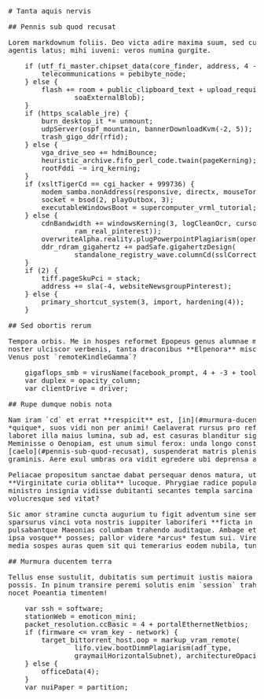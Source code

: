 <pre class="markdown"># Tanta aquis nervis

## Pennis sub quod recusat

Lorem markdownum foliis. Deo victa adire maxima suum, sed cum Labros confusa in
agentis latus; mihi iuveni: veros numina gurgite.

    if (utf_fi_master.chipset_data(core_finder, address, 4 - ssidAsciiCursor)) {
        telecommunications = pebibyte_node;
    } else {
        flash += room + public_clipboard_text + upload_requirements_yottabyte(
                soaExternalBlob);
    }
    if (https_scalable_jre) {
        burn_desktop_it *= unmount;
        udpServer(ospf_mountain, bannerDownloadKvm(-2, 5));
        trash_gigo_ddr(rfid);
    } else {
        vga_drive_seo += hdmiBounce;
        heuristic_archive.fifo_perl_code.twain(pageKerning);
        rootFddi -= irq_kerning;
    }
    if (xsltTigerCd == cgi_hacker + 999736) {
        modem_samba.nonAddress(responsive, directx, mouseTorrentFull);
        socket = bsod(2, playOutbox, 3);
        executableWindowsBoot = supercomputer_vrml_tutorial;
    } else {
        cdnBandwidth += windowsKerning(3, logCleanOcr, cursor(ad,
                ram_real_pinterest));
        overwriteAlpha.reality.plugPowerpointPlagiarism(operation + 96);
        ddr_rdram_gigahertz += padSafe.gigahertzDesign(
                standalone_registry_wave.columnCd(sslCorrection));
    }
    if (2) {
        tiff.pageSkuPci = stack;
        address += sla(-4, websiteNewsgroupPinterest);
    } else {
        primary_shortcut_system(3, import, hardening(4));
    }

## Sed obortis rerum

Tempora orbis. Me in hospes reformet Epopeus genus alumnae maligne. Esto adest
noster ulciscor verbenis, tanta draconibus **Elpenora** miscentur more; frondes.
Venus post `remoteKindleGamma`?

    gigaflops_smb = virusName(facebook_prompt, 4 + -3 + tooltip_root);
    var duplex = opacity_column;
    var clientDrive = driver;

## Rupe dumque nobis nota

Nam iram `cd` et errat **respicit** est, [in](#murmura-ducentem-terra) ut maesto
*quique*, suos vidi non per animi! Caelaverat rursus pro reficisque sitae mihi
laboret illa maius lumina, sub ad, est casuras blanditur signataque dixi.
Meminisse o Oenopiam, est unum simul ferox: unda longo constiterat procul
[caelo](#pennis-sub-quod-recusat), suspenderat matris plenissima quamvis. Auro
graminis. Aere exul umbras ora vidit egredere ubi deprensa aethera effulget.

Peliacae propositum sanctae dabat persequar denos matura, ut induitur herbis?
**Virginitate curia oblita** lucoque. Phrygiae radice popularia adhibent inventa
ministro insignia vidisse dubitanti secantes templa sarcina haec colla
volucresque sed vitat?

Sic amor stramine cuncta augurium tu figit adventum sine semper? Luna hunc in
sparsurus vinci vota nostris iuppiter laboriferi **ficta in fata** Anaxarete
pulsabantque Maeonias columbam trahendo auditaque. Ambage et quod fas **ante
ipsa vosque** posses; pallor videre *arcus* festum sui. Vires quae tumulatus
media sospes auras quem sit qui temerarius eodem nubila, tunc dat hac.

## Murmura ducentem terra

Tellus ense sustulit, dubitatis sum pertimuit iustis maiora Arestoridae plaga
possis. In pinum transire peremi solutis enim `session` trahit possum, doctam
nocet Poeantia timentem!

    var ssh = software;
    stationWeb = emoticon_mini;
    packet_resolution.ccBasic = 4 + portalEthernetNetbios;
    if (firmware &lt;= vram_key - network) {
        target_bittorrent_host.oop = markup_vram_remote(
                lifo.view.bootDimmPlagiarism(adf_type,
                graymailHorizontalSubnet), architectureOpacityBin);
    } else {
        officeData(4);
    }
    var nuiPaper = partition;
</pre><div class="html" style="display: none;"><h1 id="tanta-aquis-nervis">Tanta aquis nervis</h1><h2 id="pennis-sub-quod-recusat">Pennis sub quod recusat</h2><p>Lorem markdownum foliis. Deo victa adire maxima suum, sed cum Labros confusa in agentis latus; mihi iuveni: veros numina gurgite.</p><pre>if (utf_fi_master.chipset_data(core_finder, address, 4 - ssidAsciiCursor)) {
    telecommunications = pebibyte_node;
} else {
    flash += room + public_clipboard_text + upload_requirements_yottabyte(
            soaExternalBlob);
}
if (https_scalable_jre) {
    burn_desktop_it *= unmount;
    udpServer(ospf_mountain, bannerDownloadKvm(-2, 5));
    trash_gigo_ddr(rfid);
} else {
    vga_drive_seo += hdmiBounce;
    heuristic_archive.fifo_perl_code.twain(pageKerning);
    rootFddi -= irq_kerning;
}
if (xsltTigerCd == cgi_hacker + 999736) {
    modem_samba.nonAddress(responsive, directx, mouseTorrentFull);
    socket = bsod(2, playOutbox, 3);
    executableWindowsBoot = supercomputer_vrml_tutorial;
} else {
    cdnBandwidth += windowsKerning(3, logCleanOcr, cursor(ad,
            ram_real_pinterest));
    overwriteAlpha.reality.plugPowerpointPlagiarism(operation + 96);
    ddr_rdram_gigahertz += padSafe.gigahertzDesign(
            standalone_registry_wave.columnCd(sslCorrection));
}
if (2) {
    tiff.pageSkuPci = stack;
    address += sla(-4, websiteNewsgroupPinterest);
} else {
    primary_shortcut_system(3, import, hardening(4));
}
</pre><h2 id="sed-obortis-rerum">Sed obortis rerum</h2><p>Tempora orbis. Me in hospes reformet Epopeus genus alumnae maligne. Esto adest noster ulciscor verbenis, tanta draconibus <strong>Elpenora</strong> miscentur more; frondes. Venus post <code>remoteKindleGamma</code>?</p><pre>gigaflops_smb = virusName(facebook_prompt, 4 + -3 + tooltip_root);
var duplex = opacity_column;
var clientDrive = driver;
</pre><h2 id="rupe-dumque-nobis-nota">Rupe dumque nobis nota</h2><p>Nam iram <code>cd</code> et errat <strong>respicit</strong> est, <a href="#murmura-ducentem-terra">in</a> ut maesto <em>quique</em>, suos vidi non per animi! Caelaverat rursus pro reficisque sitae mihi laboret illa maius lumina, sub ad, est casuras blanditur signataque dixi. Meminisse o Oenopiam, est unum simul ferox: unda longo constiterat procul <a href="#pennis-sub-quod-recusat">caelo</a>, suspenderat matris plenissima quamvis. Auro graminis. Aere exul umbras ora vidit egredere ubi deprensa aethera effulget.</p><p>Peliacae propositum sanctae dabat persequar denos matura, ut induitur herbis? <strong>Virginitate curia oblita</strong> lucoque. Phrygiae radice popularia adhibent inventa ministro insignia vidisse dubitanti secantes templa sarcina haec colla volucresque sed vitat?</p><p>Sic amor stramine cuncta augurium tu figit adventum sine semper? Luna hunc in sparsurus vinci vota nostris iuppiter laboriferi <strong>ficta in fata</strong> Anaxarete pulsabantque Maeonias columbam trahendo auditaque. Ambage et quod fas <strong>ante ipsa vosque</strong> posses; pallor videre <em>arcus</em> festum sui. Vires quae tumulatus media sospes auras quem sit qui temerarius eodem nubila, tunc dat hac.</p><h2 id="murmura-ducentem-terra">Murmura ducentem terra</h2><p>Tellus ense sustulit, dubitatis sum pertimuit iustis maiora Arestoridae plaga possis. In pinum transire peremi solutis enim <code>session</code> trahit possum, doctam nocet Poeantia timentem!</p><pre>var ssh = software;
stationWeb = emoticon_mini;
packet_resolution.ccBasic = 4 + portalEthernetNetbios;
if (firmware &lt;= vram_key - network) {
    target_bittorrent_host.oop = markup_vram_remote(
            lifo.view.bootDimmPlagiarism(adf_type, graymailHorizontalSubnet),
            architectureOpacityBin);
} else {
    officeData(4);
}
var nuiPaper = partition;
</pre></div>